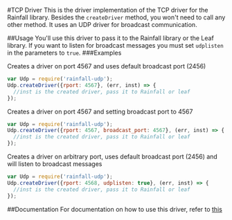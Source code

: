 #TCP Driver
This is the driver implementation of the TCP driver for the Rainfall library. Besides the `createDriver` method, you won't need to call any other method. It uses an UDP driver for broadcast communication.

##Usage
You'll use this driver to pass it to the Rainfall library or the Leaf library. If you want
to listen for broadcast messages you must set `udplisten` in the parameters to `true`.
###Examples

Creates a driver on port 4567 and uses default broadcast port (2456)
```javascript
var Udp = require('rainfall-udp');
Udp.createDriver({rport: 4567}, (err, inst) => {
  //inst is the created driver, pass it to Rainfall or leaf
});
```

Creates a driver on port 4567 and setting broadcast port to 4567
```javascript
var Udp = require('rainfall-udp');
Udp.createDriver({rport: 4567, broadcast_port: 4567}, (err, inst) => {
  //inst is the created driver, pass it to Rainfall or leaf
});
```

Creates a driver on arbitrary port, uses default broadcast port (2456)
and will listen to broadcast messages
```javascript
var Udp = require('rainfall-udp');
Udp.createDriver({rport: 4568, udplisten: true}, (err, inst) => {
  //inst is the created driver, pass it to Rainfall or leaf
});
```

##Documentation
For documentation on how to use this driver, refer to
[this](https://github.com/HomeSkyLtd/sn-node/blob/master/drivers/tcp/documentation.MD)
